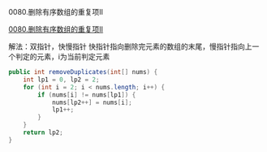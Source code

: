0080.删除有序数组的重复项II

[0080.删除有序数组的重复项II
](https://leetcode-cn.com/problems/remove-duplicates-from-sorted-array-ii/)

解法：双指针，快慢指针
快指针指向删除完元素的数组的末尾，慢指针指向上一个判定的元素，i为当前判定元素


```java
public int removeDuplicates(int[] nums) {
    int lp1 = 0, lp2 = 2;
    for (int i = 2; i < nums.length; i++) {
        if (nums[i] != nums[lp1]) {
            nums[lp2++] = nums[i];
            lp1++;
        }
    }
    return lp2;
}
```

